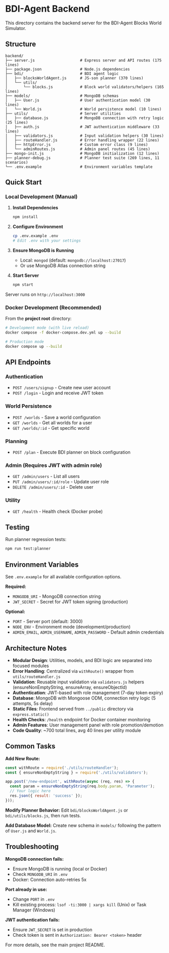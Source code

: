 # BDI-Agent Backend

This directory contains the backend server for the BDI-Agent Blocks World Simulator.

## Structure

```
backend/
├── server.js                    # Express server and API routes (175 lines)
├── package.json                 # Node.js dependencies
├── bdi/                         # BDI agent logic
│   ├── blocksWorldAgent.js      # JS-son planner (370 lines)
│   └── utils/
│       └── blocks.js            # Block world validators/helpers (165 lines)
├── models/                      # MongoDB schemas
│   ├── User.js                  # User authentication model (30 lines)
│   └── World.js                 # World persistence model (10 lines)
├── utils/                       # Server utilities
│   ├── database.js              # MongoDB connection with retry logic (25 lines)
│   ├── auth.js                  # JWT authentication middleware (33 lines)
│   ├── validators.js            # Input validation helpers (30 lines)
│   ├── routeHandler.js          # Error handling wrapper (22 lines)
│   ├── httpError.js             # Custom error class (9 lines)
│   └── adminRoutes.js           # Admin panel routes (45 lines)
├── mongo-init.js                # MongoDB initialization (12 lines)
├── planner-debug.js             # Planner test suite (269 lines, 11 scenarios)
└── .env.example                 # Environment variables template
```

## Quick Start

### Local Development (Manual)

1. **Install Dependencies**
   ```bash
   npm install
   ```

2. **Configure Environment**
   ```bash
   cp .env.example .env
   # Edit .env with your settings
   ```

3. **Ensure MongoDB is Running**
   - Local: `mongod` (default: `mongodb://localhost:27017`)
   - Or use MongoDB Atlas connection string

4. **Start Server**
   ```bash
   npm start
   ```

Server runs on `http://localhost:3000`

### Docker Development (Recommended)

From the **project root** directory:

```bash
# Development mode (with live reload)
docker compose -f docker-compose.dev.yml up --build

# Production mode
docker compose up --build
```

## API Endpoints

### Authentication
- `POST /users/signup` - Create new user account
- `POST /login` - Login and receive JWT token

### World Persistence
- `POST /worlds` - Save a world configuration
- `GET /worlds` - Get all worlds for a user
- `GET /worlds/:id` - Get specific world

### Planning
- `POST /plan` - Execute BDI planner on block configuration

### Admin (Requires JWT with admin role)
- `GET /admin/users` - List all users
- `PUT /admin/users/:id/role` - Update user role
- `DELETE /admin/users/:id` - Delete user

### Utility
- `GET /health` - Health check (Docker probe)

## Testing

Run planner regression tests:
```bash
npm run test:planner
```

## Environment Variables

See `.env.example` for all available configuration options.

**Required:**
- `MONGODB_URI` - MongoDB connection string
- `JWT_SECRET` - Secret for JWT token signing (production)

**Optional:**
- `PORT` - Server port (default: 3000)
- `NODE_ENV` - Environment mode (development/production)
- `ADMIN_EMAIL`, `ADMIN_USERNAME`, `ADMIN_PASSWORD` - Default admin credentials

## Architecture Notes

- **Modular Design**: Utilities, models, and BDI logic are separated into focused modules
- **Error Handling**: Centralized via `withRoute()` wrapper from `utils/routeHandler.js`
- **Validation**: Reusable input validation via `validators.js` helpers (ensureNonEmptyString, ensureArray, ensureObjectId)
- **Authentication**: JWT-based with role management (7-day token expiry)
- **Database**: MongoDB with Mongoose ODM, connection retry logic (5 attempts, 5s delay)
- **Static Files**: Frontend served from `../public` directory via `express.static()`
- **Health Checks**: `/health` endpoint for Docker container monitoring
- **Admin Features**: User management panel with role promotion/demotion
- **Code Quality**: ~700 total lines, avg 40 lines per utility module

## Common Tasks

**Add New Route:**
```javascript
const withRoute = require('./utils/routeHandler');
const { ensureNonEmptyString } = require('./utils/validators');

app.post('/new-endpoint', withRoute(async (req, res) => {
  const param = ensureNonEmptyString(req.body.param, 'Parameter');
  // Your logic here
  res.json({ result: 'success' });
}));
```

**Modify Planner Behavior:**
Edit `bdi/blocksWorldAgent.js` or `bdi/utils/blocks.js`, then run tests.

**Add Database Model:**
Create new schema in `models/` following the pattern of `User.js` and `World.js`.

## Troubleshooting

**MongoDB connection fails:**
- Ensure MongoDB is running (local or Docker)
- Check `MONGODB_URI` in `.env`
- Docker: Connection auto-retries 5x

**Port already in use:**
- Change `PORT` in `.env`
- Kill existing process: `lsof -ti:3000 | xargs kill` (Unix) or Task Manager (Windows)

**JWT authentication fails:**
- Ensure `JWT_SECRET` is set in production
- Check token is sent in `Authorization: Bearer <token>` header

For more details, see the main project README.
